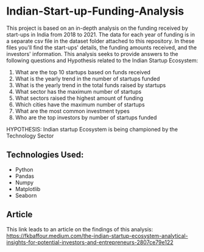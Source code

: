 # Indian-Start-up-Funding-Analysis
This project is based on an in-depth analysis on the funding received by start-ups in India from 2018 to 2021. The data for each year of funding is in a separate csv file in the dataset folder attached to this repository. In these files you'll find the start-ups' details, the funding amounts received, and the investors' information. This analysis seeks to provide answers to the following questions and Hypothesis related to the Indian Startup Ecosystem:

1. What are the top 10 startups based on funds received
2. What is the yearly trend in the number of startups funded
3. What is the yearly trend in the total funds raised by startups
4. What sector has the maximum number of startups
5. What sectors raised the highest amount of funding
6. Which cities have the maximum number of startups
7. What are the most common investment types
8. Who are the top investors by number of startups funded

HYPOTHESIS: Indian startup Ecosystem is being championed by the Technology Sector

## Technologies Used:
- Python
- Pandas
- Numpy
- Matplotlib
- Seaborn


## Article
This link leads to an article on the findings of this analysis:
https://fkbaffour.medium.com/the-indian-startup-ecosystem-analytical-insights-for-potential-investors-and-entrepreneurs-2807ce79e122
